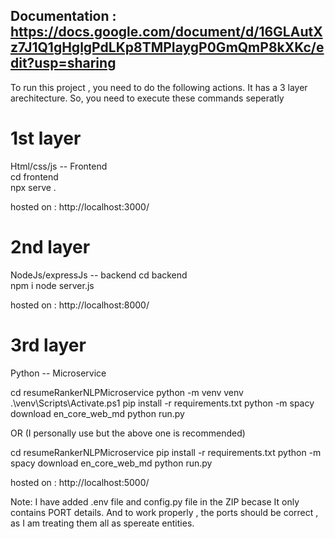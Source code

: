 ## Documentation : https://docs.google.com/document/d/16GLAutXz7J1Q1gHglgPdLKp8TMPIaygP0GmQmP8kXKc/edit?usp=sharing

To run this project , you need to do the following actions. It has a 3 layer arechitecture.
So, you need to execute these commands seperatly

# 1st layer

Html/css/js -- Frontend  
cd frontend  
npx serve .

hosted on : http://localhost:3000/

# 2nd layer

NodeJs/expressJs -- backend
cd backend  
npm i
node server.js

hosted on : http://localhost:8000/

# 3rd layer

Python -- Microservice

cd resumeRankerNLPMicroservice
python -m venv venv
.\venv\Scripts\Activate.ps1
pip install -r requirements.txt
python -m spacy download en_core_web_md
python run.py

OR
(I personally use but the above one is recommended)

cd resumeRankerNLPMicroservice
pip install -r requirements.txt
python -m spacy download en_core_web_md
python run.py

hosted on : http://localhost:5000/

Note: I have added .env file and config.py file in the ZIP becase It only contains PORT details.
And to work properly , the ports should be correct , as I am treating them all as spereate entities.
